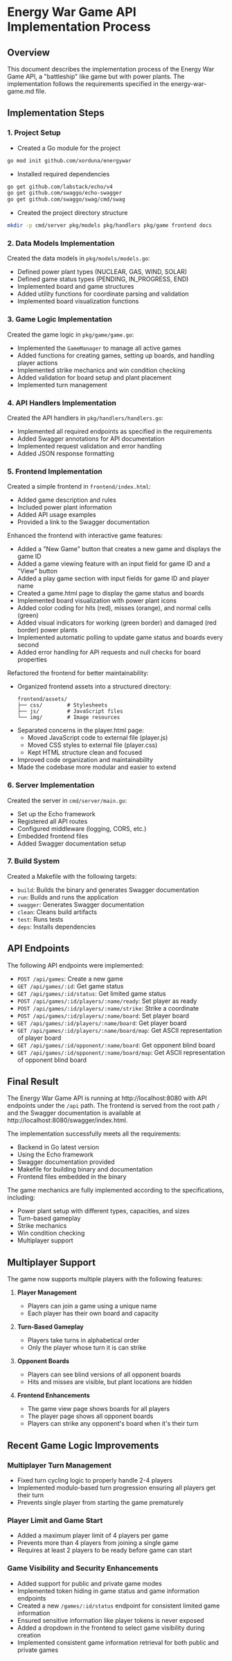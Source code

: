 # Energy War Game API Implementation Process

## Overview

This document describes the implementation process of the Energy War Game API, a "battleship" like game but with power plants. The implementation follows the requirements specified in the energy-war-game.md file.

## Implementation Steps

### 1. Project Setup

- Created a Go module for the project
```bash
go mod init github.com/xorduna/energywar
```

- Installed required dependencies
```bash
go get github.com/labstack/echo/v4
go get github.com/swaggo/echo-swagger
go get github.com/swaggo/swag/cmd/swag
```

- Created the project directory structure
```bash
mkdir -p cmd/server pkg/models pkg/handlers pkg/game frontend docs
```

### 2. Data Models Implementation

Created the data models in `pkg/models/models.go`:
- Defined power plant types (NUCLEAR, GAS, WIND, SOLAR)
- Defined game status types (PENDING, IN_PROGRESS, END)
- Implemented board and game structures
- Added utility functions for coordinate parsing and validation
- Implemented board visualization functions

### 3. Game Logic Implementation

Created the game logic in `pkg/game/game.go`:
- Implemented the `GameManager` to manage all active games
- Added functions for creating games, setting up boards, and handling player actions
- Implemented strike mechanics and win condition checking
- Added validation for board setup and plant placement
- Implemented turn management

### 4. API Handlers Implementation

Created the API handlers in `pkg/handlers/handlers.go`:
- Implemented all required endpoints as specified in the requirements
- Added Swagger annotations for API documentation
- Implemented request validation and error handling
- Added JSON response formatting

### 5. Frontend Implementation

Created a simple frontend in `frontend/index.html`:
- Added game description and rules
- Included power plant information
- Added API usage examples
- Provided a link to the Swagger documentation

Enhanced the frontend with interactive game features:
- Added a "New Game" button that creates a new game and displays the game ID
- Added a game viewing feature with an input field for game ID and a "View" button
- Added a play game section with input fields for game ID and player name
- Created a game.html page to display the game status and boards
- Implemented board visualization with power plant icons
- Added color coding for hits (red), misses (orange), and normal cells (green)
- Added visual indicators for working (green border) and damaged (red border) power plants
- Implemented automatic polling to update game status and boards every second
- Added error handling for API requests and null checks for board properties

Refactored the frontend for better maintainability:
- Organized frontend assets into a structured directory:
  ```
  frontend/assets/
  ├── css/        # Stylesheets
  ├── js/         # JavaScript files
  └── img/        # Image resources
  ```
- Separated concerns in the player.html page:
  - Moved JavaScript code to external file (player.js)
  - Moved CSS styles to external file (player.css)
  - Kept HTML structure clean and focused
- Improved code organization and maintainability
- Made the codebase more modular and easier to extend

### 6. Server Implementation

Created the server in `cmd/server/main.go`:
- Set up the Echo framework
- Registered all API routes
- Configured middleware (logging, CORS, etc.)
- Embedded frontend files
- Added Swagger documentation setup

### 7. Build System

Created a Makefile with the following targets:
- `build`: Builds the binary and generates Swagger documentation
- `run`: Builds and runs the application
- `swagger`: Generates Swagger documentation
- `clean`: Cleans build artifacts
- `test`: Runs tests
- `deps`: Installs dependencies

## API Endpoints

The following API endpoints were implemented:

- `POST /api/games`: Create a new game
- `GET /api/games/:id`: Get game status
- `GET /api/games/:id/status`: Get limited game status
- `POST /api/games/:id/players/:name/ready`: Set player as ready
- `POST /api/games/:id/players/:name/strike`: Strike a coordinate
- `POST /api/games/:id/players/:name/board`: Set player board
- `GET /api/games/:id/players/:name/board`: Get player board
- `GET /api/games/:id/players/:name/board/map`: Get ASCII representation of player board
- `GET /api/games/:id/opponent/:name/board`: Get opponent blind board
- `GET /api/games/:id/opponent/:name/board/map`: Get ASCII representation of opponent blind board

## Final Result

The Energy War Game API is running at http://localhost:8080 with API endpoints under the `/api` path. The frontend is served from the root path `/` and the Swagger documentation is available at http://localhost:8080/swagger/index.html.

The implementation successfully meets all the requirements:
- Backend in Go latest version
- Using the Echo framework
- Swagger documentation provided
- Makefile for building binary and documentation
- Frontend files embedded in the binary

The game mechanics are fully implemented according to the specifications, including:
- Power plant setup with different types, capacities, and sizes
- Turn-based gameplay
- Strike mechanics
- Win condition checking
- Multiplayer support

## Multiplayer Support

The game now supports multiple players with the following features:

1. **Player Management**
   - Players can join a game using a unique name
   - Each player has their own board and capacity

2. **Turn-Based Gameplay**
   - Players take turns in alphabetical order
   - Only the player whose turn it is can strike

3. **Opponent Boards**
   - Players can see blind versions of all opponent boards
   - Hits and misses are visible, but plant locations are hidden

4. **Frontend Enhancements**
   - The game view page shows boards for all players
   - The player page shows all opponent boards
   - Players can strike any opponent's board when it's their turn

## Recent Game Logic Improvements

### Multiplayer Turn Management
- Fixed turn cycling logic to properly handle 2-4 players
- Implemented modulo-based turn progression ensuring all players get their turn
- Prevents single player from starting the game prematurely

### Player Limit and Game Start
- Added a maximum player limit of 4 players per game
- Prevents more than 4 players from joining a single game
- Requires at least 2 players to be ready before game can start

### Game Visibility and Security Enhancements
- Added support for public and private game modes
- Implemented token hiding in game status and game information endpoints
- Created a new `/games/:id/status` endpoint for consistent limited game information
- Ensured sensitive information like player tokens is never exposed
- Added a dropdown in the frontend to select game visibility during creation
- Implemented consistent game information retrieval for both public and private games
